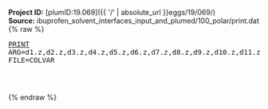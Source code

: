 **Project ID:** [plumID:19.069]({{ '/' | absolute_url }}eggs/19/069/)  
**Source:** ibuprofen_solvent_interfaces_input_and_plumed/100_polar/print.dat  
{% raw %}<pre>
<a href="https://plumed.github.io/doc-master/user-doc/html/_p_r_i_n_t.html">PRINT</a> ARG=d1.z,d2.z,d3.z,d4.z,d5.z,d6.z,d7.z,d8.z,d9.z,d10.z,d11.z,d12.z,d13.z,d14.z,d15.z,d16.z,d17.z,d18.z,d19.z,d20.z,d21.z,d22.z,d23.z,d24.z,d25.z,d26.z,d27.z,d28.z,d29.z,d30.z,d31.z,d32.z,d33.z,d34.z,d35.z,d36.z,d37.z,d38.z,d39.z,d40.z,d41.z,d42.z,d43.z,d44.z,d45.z,d46.z,d47.z,d48.z,d49.z,d50.z,d51.z,d52.z,d53.z,d54.z,d55.z,d56.z,d57.z,d58.z,d59.z,d60.z,d61.z,d62.z,d63.z,d64.z,d65.z,d66.z,d67.z,d68.z,d69.z,d70.z,d71.z,d72.z,d73.z,d74.z,d75.z,d76.z,d77.z,d78.z,d79.z,d80.z,d81.z,d82.z,d83.z,d84.z,d85.z,d86.z,d87.z,d88.z,d89.z,d90.z,d91.z,d92.z,d93.z,d94.z,d95.z,d96.z,d97.z,d98.z,d99.z,d100.z,d101.z,d102.z,d103.z,d104.z,d105.z,d106.z,d107.z,d108.z,d109.z,d110.z,d111.z,d112.z,d113.z,d114.z,d115.z,d116.z,d117.z,d118.z,d119.z,d120.z,d121.z,d122.z,d123.z,d124.z,d125.z,d126.z,d127.z,d128.z,d129.z,d130.z,d131.z,d132.z,d133.z,d134.z,d135.z,d136.z,d137.z,d138.z,d139.z,d140.z,d141.z,d142.z,d143.z,d144.z,d145.z,d146.z,d147.z,d148.z,d149.z,d150.z,d151.z,d152.z,d153.z,d154.z,d155.z,d156.z,d157.z,d158.z,d159.z,d160.z,d161.z,d162.z,d163.z,d164.z,d165.z,d166.z,d167.z,d168.z,d169.z,d170.z,d171.z,d172.z,d173.z,d174.z,d175.z,d176.z,d177.z,d178.z,d179.z,d180.z,d181.z,d182.z,d183.z,d184.z,d185.z,d186.z,d187.z,d188.z,d189.z,d190.z,d191.z,d192.z,d193.z,d194.z,d195.z,d196.z,d197.z,d198.z,d199.z,d200.z,d201.z,d202.z,d203.z,d204.z,d205.z,d206.z,d207.z,d208.z,d209.z,d210.z,d211.z,d212.z,d213.z,d214.z,d215.z,d216.z,d217.z,d218.z,d219.z,d220.z,d221.z,d222.z,d223.z,d224.z,d225.z,d226.z,d227.z,d228.z,d229.z,d230.z,d231.z,d232.z,d233.z,d234.z,d235.z,d236.z,d237.z,d238.z,d239.z,d240.z,d241.z,d242.z,d243.z,d244.z,d245.z,d246.z,d247.z,d248.z,d249.z,d250.z,d251.z,d252.z,d253.z,d254.z,d255.z,d256.z,d257.z,d258.z,d259.z,d260.z,d261.z,d262.z,d263.z,d264.z,d265.z,d266.z,d267.z,d268.z,d269.z,d270.z,d271.z,d272.z,d273.z,d274.z,d275.z,d276.z,d277.z,d278.z,d279.z,d280.z,d281.z,d282.z,d283.z,d284.z,d285.z,d286.z,d287.z,d288.z,d289.z,d290.z,d291.z,d292.z,d293.z,d294.z,d295.z,d296.z,d297.z,d298.z,d299.z,d300.z,d301.z,d302.z,d303.z,d304.z,d305.z,d306.z,d307.z,d308.z,d309.z,d310.z,d311.z,d312.z,d313.z,d314.z,d315.z,d316.z,d317.z,d318.z,d319.z,d320.z,d321.z,d322.z,d323.z,d324.z,d325.z,d326.z,d327.z,d328.z,d329.z,d330.z,d331.z,d332.z,d333.z,d334.z,d335.z,d336.z,d337.z,d338.z,d339.z,d340.z,d341.z,d342.z,d343.z,d344.z,d345.z,d346.z,d347.z,d348.z,d349.z,d350.z,d351.z,d352.z,d353.z,d354.z,d355.z,d356.z,d357.z,d358.z,d359.z,d360.z,d361.z,d362.z,d363.z,d364.z,d365.z,d366.z,d367.z,d368.z,d369.z,d370.z,d371.z,d372.z,d373.z,d374.z,d375.z,d376.z,d377.z,d378.z,d379.z,d380.z,d381.z,d382.z,d383.z,d384.z,d385.z,d386.z,d387.z,d388.z,d389.z,d390.z,d391.z,d392.z,d393.z,d394.z,d395.z,d396.z,d397.z,d398.z,d399.z,d400.z,d401.z,d402.z,d403.z,d404.z,d405.z,d406.z,d407.z,d408.z,d409.z,d410.z,d411.z,d412.z,d413.z,d414.z,d415.z,d416.z,d417.z,d418.z,d419.z,d420.z,d421.z,d422.z,d423.z,d424.z,d425.z,d426.z,d427.z,d428.z,d429.z,d430.z,d431.z,d432.z,d433.z,d434.z,d435.z,d436.z,d437.z,d438.z,d439.z,d440.z,d441.z,d442.z,d443.z,d444.z,d445.z,d446.z,d447.z,d448.z,d449.z,d450.z,d451.z,d452.z,d453.z,d454.z,d455.z,d456.z,d457.z,d458.z,d459.z,d460.z,d461.z,d462.z,d463.z,d464.z,d465.z,d466.z,d467.z,d468.z,d469.z,d470.z,d471.z,d472.z,d473.z,d474.z,d475.z,d476.z,d477.z,d478.z,d479.z,d480.z,d481.z,d482.z,d483.z,d484.z,d485.z,d486.z,d487.z,d488.z,d489.z,d490.z,d491.z,d492.z,d493.z,d494.z,d495.z,d496.z,d497.z,d498.z,d499.z,d500.z,d501.z,d502.z,d503.z,d504.z,d505.z,d506.z,d507.z,d508.z,d509.z,d510.z,d511.z,d512.z,d513.z,d514.z,d515.z,d516.z,d517.z,d518.z,d519.z,d520.z,d521.z,d522.z,d523.z,d524.z,d525.z,d526.z,d527.z,d528.z,d529.z,d530.z,d531.z,d532.z,d533.z,d534.z,d535.z,d536.z,d537.z,d538.z,d539.z,d540.z,d541.z,d542.z,d543.z,d544.z,d545.z,d546.z,d547.z,d548.z,d549.z,d550.z,d551.z,d552.z,d553.z,d554.z,d555.z,d556.z,d557.z,d558.z,d559.z,d560.z,d561.z,d562.z,d563.z,d564.z,d565.z,d566.z,d567.z,d568.z,d569.z,d570.z,d571.z,d572.z,d573.z,d574.z,d575.z,d576.z,d577.z,d578.z,d579.z,d580.z,d581.z,d582.z,d583.z,d584.z,d585.z,d586.z,d587.z,d588.z,d589.z,d590.z,d591.z,d592.z,d593.z,d594.z,d595.z,d596.z,d597.z,d598.z,d599.z,d600.z,d601.z,d602.z,d603.z,d604.z,d605.z,d606.z,d607.z,d608.z,d609.z,d610.z,d611.z,d612.z,d613.z,d614.z,d615.z,d616.z,d617.z,d618.z,d619.z,d620.z,d621.z,d622.z,d623.z,d624.z,d625.z,d626.z,d627.z,d628.z,d629.z,d630.z,d631.z,d632.z,d633.z,d634.z,d635.z,d636.z,d637.z,d638.z,d639.z,d640.z,d641.z,d642.z,d643.z,d644.z,d645.z,d646.z,d647.z,d648.z,d649.z,d650.z,d651.z,d652.z,d653.z,d654.z,d655.z,d656.z,d657.z,d658.z,d659.z,d660.z,d661.z,d662.z,d663.z,d664.z,d665.z,d666.z,d667.z,d668.z,d669.z,d670.z,d671.z,d672.z,d673.z,d674.z,d675.z,d676.z,d677.z,d678.z,d679.z,d680.z,d681.z,d682.z,d683.z,d684.z,d685.z,d686.z,d687.z,d688.z,d689.z,d690.z,d691.z,d692.z,d693.z,d694.z,d695.z,d696.z,d697.z,d698.z,d699.z,d700.z,d701.z,d702.z,d703.z,d704.z,d705.z,d706.z,d707.z,d708.z,d709.z,d710.z,d711.z,d712.z,d713.z,d714.z,d715.z,d716.z,d717.z,d718.z,d719.z,d720.z,d721.z,d722.z,d723.z,d724.z,d725.z,d726.z,d727.z,d728.z,d729.z,d730.z,d731.z,d732.z,d733.z,d734.z,d735.z,d736.z,d737.z,d738.z,d739.z,d740.z,d741.z,d742.z,d743.z,d744.z,d745.z,d746.z,d747.z,d748.z,d749.z,d750.z,d751.z,d752.z,d753.z,d754.z,d755.z,d756.z,d757.z,d758.z,d759.z,d760.z,d761.z,d762.z,d763.z,d764.z,d765.z,d766.z,d767.z,d768.z,d769.z,d770.z,d771.z,d772.z,d773.z,d774.z,d775.z,d776.z,d777.z,d778.z,d779.z,d780.z,d781.z,d782.z,d783.z,d784.z,d785.z,d786.z,d787.z,d788.z,d789.z,d790.z,d791.z,d792.z,d793.z,d794.z,d795.z,d796.z,d797.z,d798.z,d799.z,d800.z,d801.z,d802.z,d803.z,d804.z,d805.z,d806.z,d807.z,d808.z,d809.z,d810.z,d811.z,d812.z,d813.z,d814.z,d815.z,d816.z,d817.z,d818.z,d819.z,d820.z,d821.z,d822.z,d823.z,d824.z,d825.z,d826.z,d827.z,d828.z,d829.z,d830.z,d831.z,d832.z,d833.z,d834.z,d835.z,d836.z,d837.z,d838.z,d839.z,d840.z,d841.z,d842.z,d843.z,d844.z,d845.z,d846.z,d847.z,d848.z,d849.z,d850.z,d851.z,d852.z,d853.z,d854.z,d855.z,d856.z,d857.z,d858.z,d859.z,d860.z,d861.z,d862.z,d863.z,d864.z,d865.z,d866.z,d867.z,d868.z,d869.z,d870.z,d871.z,d872.z,d873.z,d874.z,d875.z,d876.z,d877.z,d878.z,d879.z,d880.z,d881.z,d882.z,d883.z,d884.z,d885.z,d886.z,d887.z,d888.z,d889.z,d890.z,d891.z,d892.z,d893.z,d894.z,d895.z,d896.z,d897.z,d898.z,d899.z,d900.z,d901.z,d902.z,d903.z,d904.z,d905.z,d906.z,d907.z,d908.z,d909.z,d910.z,d911.z,d912.z,d913.z,d914.z,d915.z,d916.z,d917.z,d918.z,d919.z,d920.z,d921.z,d922.z,d923.z,d924.z,d925.z,d926.z,d927.z,d928.z,d929.z,d930.z,d931.z,d932.z,d933.z,d934.z,d935.z,d936.z,d937.z,d938.z,d939.z,d940.z,d941.z,d942.z,d943.z,d944.z,d945.z,d946.z,d947.z,d948.z,d949.z,d950.z,d951.z,d952.z,d953.z,d954.z,d955.z,d956.z,d957.z,d958.z,d959.z,d960.z,d961.z,d962.z,d963.z,d964.z,d965.z,d966.z,d967.z,d968.z,d969.z,d970.z,d971.z,d972.z,d973.z,d974.z,d975.z,d976.z,d977.z,d978.z,d979.z,d980.z,d981.z,d982.z,d983.z,d984.z,d985.z,d986.z,d987.z,d988.z,d989.z,d990.z,d991.z,d992.z,d993.z,d994.z,d995.z,d996.z,d997.z,d998.z,d999.z,d1000.z,d1001.z,d1002.z,d1003.z,d1004.z,d1005.z,d1006.z,d1007.z,d1008.z,d1009.z,d1010.z,d1011.z,d1012.z,d1013.z,d1014.z,d1015.z,d1016.z,d1017.z,d1018.z,d1019.z,d1020.z,d1021.z,d1022.z,d1023.z,d1024.z,d1025.z,d1026.z,d1027.z,d1028.z,d1029.z,d1030.z,d1031.z,d1032.z,d1033.z,d1034.z,d1035.z,d1036.z,d1037.z,d1038.z,d1039.z,d1040.z,d1041.z,d1042.z,d1043.z,d1044.z,d1045.z,d1046.z,d1047.z,d1048.z,d1049.z,d1050.z,d1051.z,d1052.z,d1053.z,d1054.z,d1055.z,d1056.z,d1057.z,d1058.z,d1059.z,d1060.z,d1061.z,d1062.z,d1063.z,d1064.z,d1065.z,d1066.z,d1067.z,d1068.z,d1069.z,d1070.z,d1071.z,d1072.z,d1073.z,d1074.z,d1075.z,d1076.z,d1077.z,d1078.z,d1079.z,d1080.z,d1081.z,d1082.z,d1083.z,d1084.z,d1085.z,d1086.z,d1087.z,d1088.z,d1089.z,d1090.z,d1091.z,d1092.z,d1093.z,d1094.z,d1095.z,d1096.z,d1097.z,d1098.z,d1099.z,d1100.z,d1101.z,d1102.z,d1103.z,d1104.z,d1105.z,d1106.z,d1107.z,d1108.z,d1109.z,d1110.z,d1111.z,d1112.z,d1113.z,d1114.z,d1115.z,d1116.z,d1117.z,d1118.z,d1119.z,d1120.z,d1121.z,d1122.z,d1123.z,d1124.z,d1125.z,d1126.z,d1127.z,d1128.z,d1129.z,d1130.z,d1131.z,d1132.z,d1133.z,d1134.z,d1135.z,d1136.z,d1137.z,d1138.z,d1139.z,d1140.z,d1141.z,d1142.z,d1143.z,d1144.z,d1145.z,d1146.z,d1147.z,d1148.z,d1149.z,d1150.z,d1151.z,d1152.z,d1153.z,d1154.z,d1155.z,d1156.z,d1157.z,d1158.z,d1159.z,d1160.z,d1161.z,d1162.z,d1163.z,d1164.z,d1165.z,d1166.z,d1167.z,d1168.z,d1169.z,d1170.z,d1171.z,d1172.z,d1173.z,d1174.z,d1175.z,d1176.z,d1177.z,d1178.z,d1179.z,d1180.z,d1181.z,d1182.z,d1183.z,d1184.z,d1185.z,d1186.z,d1187.z,d1188.z,d1189.z,d1190.z,d1191.z,d1192.z,d1193.z,d1194.z,d1195.z,d1196.z,d1197.z,d1198.z,d1199.z,d1200.z,d1201.z,d1202.z,d1203.z,d1204.z,d1205.z,d1206.z,d1207.z,d1208.z,d1209.z,d1210.z,d1211.z,d1212.z,d1213.z,d1214.z,d1215.z,d1216.z,d1217.z,d1218.z,d1219.z,d1220.z,d1221.z,d1222.z,d1223.z,d1224.z,d1225.z,d1226.z,d1227.z,d1228.z,d1229.z,d1230.z,d1231.z,d1232.z,d1233.z,d1234.z,d1235.z,d1236.z,d1237.z,d1238.z,d1239.z,d1240.z,d1241.z,d1242.z,d1243.z,d1244.z,d1245.z,d1246.z,d1247.z,d1248.z,d1249.z,d1250.z,d1251.z,d1252.z,d1253.z,d1254.z,d1255.z,d1256.z,d1257.z,d1258.z,d1259.z,d1260.z,d1261.z,d1262.z,d1263.z,d1264.z,d1265.z,d1266.z,d1267.z,d1268.z,d1269.z,d1270.z,d1271.z,d1272.z,d1273.z,d1274.z,d1275.z,d1276.z,d1277.z,d1278.z,d1279.z,d1280.z,d1281.z,d1282.z,d1283.z,d1284.z,d1285.z,d1286.z,d1287.z,d1288.z,d1289.z,d1290.z,d1291.z,d1292.z,d1293.z,d1294.z,d1295.z,d1296.z,d1297.z,d1298.z,d1299.z,d1300.z,d1301.z,d1302.z,d1303.z,d1304.z,d1305.z,d1306.z,d1307.z,d1308.z,d1309.z,d1310.z,d1311.z,d1312.z,d1313.z,d1314.z,d1315.z,d1316.z,d1317.z,d1318.z,d1319.z,d1320.z,d1321.z,d1322.z,d1323.z,d1324.z,d1325.z,d1326.z,d1327.z,d1328.z,d1329.z,d1330.z,d1331.z,d1332.z,d1333.z,d1334.z,d1335.z,d1336.z,d1337.z,d1338.z,d1339.z,d1340.z,d1341.z,d1342.z,d1343.z,d1344.z,d1345.z,d1346.z,d1347.z,d1348.z,d1349.z,d1350.z,d1351.z,d1352.z,d1353.z,d1354.z,d1355.z,d1356.z,d1357.z,d1358.z,d1359.z,d1360.z,d1361.z,d1362.z,d1363.z,d1364.z,d1365.z,d1366.z,d1367.z,d1368.z,d1369.z,d1370.z,d1371.z,d1372.z,d1373.z,d1374.z,d1375.z,d1376.z,d1377.z,d1378.z,d1379.z,d1380.z,d1381.z,d1382.z,d1383.z,d1384.z,d1385.z,d1386.z,d1387.z,d1388.z,d1389.z,d1390.z,d1391.z,d1392.z,d1393.z,d1394.z,d1395.z,d1396.z,d1397.z,d1398.z,d1399.z,d1400.z,d1401.z,d1402.z,d1403.z,d1404.z,d1405.z,d1406.z,d1407.z,d1408.z,d1409.z,d1410.z,d1411.z,d1412.z,d1413.z,d1414.z,d1415.z,d1416.z,d1417.z,d1418.z,d1419.z,d1420.z,d1421.z,d1422.z,d1423.z,d1424.z,d1425.z,d1426.z,d1427.z,d1428.z,d1429.z,d1430.z,d1431.z,d1432.z,d1433.z,d1434.z,d1435.z,d1436.z,d1437.z,d1438.z,d1439.z,d1440.z,d1441.z,d1442.z,d1443.z,d1444.z,d1445.z,d1446.z,d1447.z,d1448.z,d1449.z,d1450.z,d1451.z,d1452.z,d1453.z,d1454.z,d1455.z,d1456.z,d1457.z,d1458.z,d1459.z,d1460.z,d1461.z,d1462.z,d1463.z,d1464.z,d1465.z,d1466.z,d1467.z,d1468.z,d1469.z,d1470.z,d1471.z,d1472.z,d1473.z,d1474.z,d1475.z,d1476.z,d1477.z,d1478.z,d1479.z,d1480.z,d1481.z,d1482.z,d1483.z,d1484.z,d1485.z,d1486.z,d1487.z,d1488.z,d1489.z,d1490.z,d1491.z,d1492.z,d1493.z,d1494.z,d1495.z,d1496.z,d1497.z,d1498.z,d1499.z,d1500.z,d1501.z,d1502.z,d1503.z,d1504.z,d1505.z,d1506.z,d1507.z,d1508.z,d1509.z,d1510.z,d1511.z,d1512.z,d1513.z,d1514.z,d1515.z,d1516.z,d1517.z,d1518.z,d1519.z,d1520.z,d1521.z,d1522.z,d1523.z,d1524.z,d1525.z,d1526.z,d1527.z,d1528.z,d1529.z,d1530.z,d1531.z,d1532.z,d1533.z,d1534.z,d1535.z,d1536.z,d1537.z,d1538.z,d1539.z,d1540.z,d1541.z,d1542.z,d1543.z,d1544.z,d1545.z,d1546.z,d1547.z,d1548.z,d1549.z,d1550.z,d1551.z,d1552.z,d1553.z,d1554.z,d1555.z,d1556.z,d1557.z,d1558.z,d1559.z,d1560.z,d1561.z,d1562.z,d1563.z,d1564.z,d1565.z,d1566.z,d1567.z,d1568.z,d1569.z,d1570.z,d1571.z,d1572.z,d1573.z,d1574.z,d1575.z,d1576.z,d1577.z,d1578.z,d1579.z,d1580.z,d1581.z,d1582.z,d1583.z,d1584.z,d1585.z,d1586.z,d1587.z,d1588.z,d1589.z,d1590.z,d1591.z,d1592.z,d1593.z,d1594.z,d1595.z,d1596.z,d1597.z,d1598.z,d1599.z,d1600.z,d1601.z,d1602.z,d1603.z,d1604.z,d1605.z,d1606.z,d1607.z,d1608.z,d1609.z,d1610.z,d1611.z,d1612.z,d1613.z,d1614.z,d1615.z,d1616.z,d1617.z,d1618.z,d1619.z,d1620.z,d1621.z,d1622.z,d1623.z,d1624.z,d1625.z,d1626.z,d1627.z,d1628.z,d1629.z,d1630.z,d1631.z,d1632.z,d1633.z,d1634.z,d1635.z,d1636.z,d1637.z,d1638.z,d1639.z,d1640.z,d1641.z,d1642.z,d1643.z,d1644.z,d1645.z,d1646.z,d1647.z,d1648.z,d1649.z,d1650.z,d1651.z,d1652.z,d1653.z,d1654.z,d1655.z,d1656.z,d1657.z,d1658.z,d1659.z,d1660.z,d1661.z,d1662.z,d1663.z,d1664.z,d1665.z,d1666.z,d1667.z,d1668.z,d1669.z,d1670.z,d1671.z,d1672.z,d1673.z,d1674.z,d1675.z,d1676.z,d1677.z,d1678.z,d1679.z,d1680.z,d1681.z,d1682.z,d1683.z,d1684.z,d1685.z,d1686.z,d1687.z,d1688.z,d1689.z,d1690.z,d1691.z,d1692.z,d1693.z,d1694.z,d1695.z,d1696.z,d1697.z,d1698.z,d1699.z,d1700.z,d1701.z,d1702.z,d1703.z,d1704.z,d1705.z,d1706.z,d1707.z,d1708.z,d1709.z,d1710.z,d1711.z,d1712.z,d1713.z,d1714.z,d1715.z,d1716.z,d1717.z,d1718.z,d1719.z,d1720.z,d1721.z,d1722.z,d1723.z,d1724.z,d1725.z,d1726.z,d1727.z,d1728.z,d1729.z,d1730.z,d1731.z,d1732.z,d1733.z,d1734.z,d1735.z,d1736.z,d1737.z,d1738.z,d1739.z,d1740.z,d1741.z,d1742.z,d1743.z,d1744.z,d1745.z,d1746.z,d1747.z,d1748.z,d1749.z,d1750.z,d1751.z,d1752.z,d1753.z,d1754.z,d1755.z,d1756.z,d1757.z,d1758.z,d1759.z,d1760.z,d1761.z,d1762.z,d1763.z,d1764.z,d1765.z,d1766.z,d1767.z,d1768.z,d1769.z,d1770.z,d1771.z,d1772.z,d1773.z,d1774.z,d1775.z,d1776.z,d1777.z,d1778.z,d1779.z,d1780.z,d1781.z,d1782.z,d1783.z,d1784.z,d1785.z,d1786.z,d1787.z,d1788.z,d1789.z,d1790.z,d1791.z,d1792.z,d1793.z,d1794.z,d1795.z,d1796.z,d1797.z,d1798.z,d1799.z,d1800.z,d1801.z,d1802.z,d1803.z,d1804.z,d1805.z,d1806.z,d1807.z,d1808.z,d1809.z,d1810.z,d1811.z,d1812.z,d1813.z,d1814.z,d1815.z,d1816.z,d1817.z,d1818.z,d1819.z,d1820.z,d1821.z,d1822.z,d1823.z,d1824.z,d1825.z,d1826.z,d1827.z,d1828.z,d1829.z,d1830.z,d1831.z,d1832.z,d1833.z,d1834.z,d1835.z,d1836.z,d1837.z,d1838.z,d1839.z,d1840.z,d1841.z,d1842.z,d1843.z,d1844.z,d1845.z,d1846.z,d1847.z,d1848.z,d1849.z,d1850.z,d1851.z,d1852.z,d1853.z,d1854.z,d1855.z,d1856.z,d1857.z,d1858.z,d1859.z,d1860.z,d1861.z,d1862.z,d1863.z,d1864.z,d1865.z,d1866.z,d1867.z,d1868.z,d1869.z,d1870.z,d1871.z,d1872.z,d1873.z,d1874.z,d1875.z,d1876.z,d1877.z,d1878.z,d1879.z,d1880.z,d1881.z,d1882.z,d1883.z,d1884.z,d1885.z,d1886.z,d1887.z,d1888.z,d1889.z,d1890.z,d1891.z,d1892.z,d1893.z,d1894.z,d1895.z,d1896.z,d1897.z,d1898.z,d1899.z,d1900.z,d1901.z,d1902.z,d1903.z,d1904.z,d1905.z,d1906.z,d1907.z,d1908.z,d1909.z,d1910.z,d1911.z,d1912.z,d1913.z,d1914.z,d1915.z,d1916.z,d1917.z,d1918.z,d1919.z,d1920.z,d1921.z,d1922.z,d1923.z,d1924.z,d1925.z,d1926.z,d1927.z,d1928.z,d1929.z,d1930.z,d1931.z,d1932.z,d1933.z,d1934.z,d1935.z,d1936.z,d1937.z,d1938.z,d1939.z,d1940.z,d1941.z,d1942.z,d1943.z,d1944.z,d1945.z,d1946.z,d1947.z,d1948.z,d1949.z,d1950.z,d1951.z,d1952.z,d1953.z,d1954.z,d1955.z,d1956.z,d1957.z,d1958.z,d1959.z,d1960.z,d1961.z,d1962.z,d1963.z,d1964.z,d1965.z,d1966.z,d1967.z,d1968.z,d1969.z,d1970.z,d1971.z,d1972.z,d1973.z,d1974.z,d1975.z,d1976.z,d1977.z,d1978.z,d1979.z,d1980.z,d1981.z,d1982.z,d1983.z,d1984.z,d1985.z,d1986.z,d1987.z,d1988.z,d1989.z,d1990.z,d1991.z,d1992.z,d1993.z,d1994.z,d1995.z,d1996.z,d1997.z,d1998.z,d1999.z,d2000.z,d2001.z,d2002.z,d2003.z,d2004.z,d2005.z,d2006.z,d2007.z,d2008.z,d2009.z,d2010.z,d2011.z,d2012.z,d2013.z,d2014.z,d2015.z,d2016.z,d2017.z,d2018.z,d2019.z,d2020.z,d2021.z,d2022.z,d2023.z,d2024.z,d2025.z,d2026.z,d2027.z,d2028.z,d2029.z,d2030.z,d2031.z,d2032.z,d2033.z,d2034.z,d2035.z,d2036.z,d2037.z,d2038.z,d2039.z,d2040.z,d2041.z,d2042.z,d2043.z,d2044.z,d2045.z,d2046.z,d2047.z,d2048.z,d2049.z,d2050.z,d2051.z,d2052.z,d2053.z,d2054.z,d2055.z,d2056.z,d2057.z,d2058.z,d2059.z,d2060.z,d2061.z,d2062.z,d2063.z,d2064.z,d2065.z,d2066.z,d2067.z,d2068.z,d2069.z,d2070.z,d2071.z,d2072.z,d2073.z,d2074.z,d2075.z,d2076.z,d2077.z,d2078.z,d2079.z,d2080.z,d2081.z,d2082.z,d2083.z,d2084.z,d2085.z,d2086.z,d2087.z,d2088.z,d2089.z,d2090.z,d2091.z,d2092.z,d2093.z,d2094.z,d2095.z,d2096.z,d2097.z,d2098.z,d2099.z,d2100.z,d2101.z,d2102.z,d2103.z,d2104.z,d2105.z,d2106.z,d2107.z,d2108.z,d2109.z,d2110.z,d2111.z,d2112.z,d2113.z,d2114.z,d2115.z,d2116.z,d2117.z,d2118.z,d2119.z,d2120.z,d2121.z,d2122.z,d2123.z,d2124.z,d2125.z,d2126.z,d2127.z,d2128.z,d2129.z,d2130.z,d2131.z,d2132.z,d2133.z,d2134.z,d2135.z,d2136.z,d2137.z,d2138.z,d2139.z,d2140.z,d2141.z,d2142.z,d2143.z,d2144.z,d2145.z,d2146.z,d2147.z,d2148.z,d2149.z,d2150.z,d2151.z,d2152.z,d2153.z,d2154.z,d2155.z,d2156.z,d2157.z,d2158.z,d2159.z,d2160.z,d2161.z,d2162.z,d2163.z,d2164.z,d2165.z,d2166.z,d2167.z,d2168.z,d2169.z,d2170.z,d2171.z,d2172.z,d2173.z,d2174.z,d2175.z,d2176.z,d2177.z,d2178.z,d2179.z,d2180.z,d2181.z,d2182.z,d2183.z,d2184.z,d2185.z,d2186.z,d2187.z,d2188.z,d2189.z,d2190.z,d2191.z,d2192.z,d2193.z,d2194.z,d2195.z,d2196.z,d2197.z,d2198.z,d2199.z,d2200.z,d2201.z,d2202.z,d2203.z,d2204.z,d2205.z,d2206.z,d2207.z,d2208.z,d2209.z,d2210.z,d2211.z,d2212.z,d2213.z,d2214.z,d2215.z,d2216.z,d2217.z,d2218.z,d2219.z,d2220.z,d2221.z,d2222.z,d2223.z,d2224.z,d2225.z,d2226.z,d2227.z,d2228.z,d2229.z,d2230.z,d2231.z,d2232.z,d2233.z,d2234.z,d2235.z,d2236.z,d2237.z,d2238.z,d2239.z,d2240.z,d2241.z,d2242.z,d2243.z,d2244.z,d2245.z,d2246.z,d2247.z,d2248.z,d2249.z,d2250.z,d2251.z,d2252.z,d2253.z,d2254.z,d2255.z,d2256.z,d2257.z,d2258.z,d2259.z,d2260.z,d2261.z,d2262.z,d2263.z,d2264.z,d2265.z,d2266.z,d2267.z,d2268.z,d2269.z,d2270.z,d2271.z,d2272.z,d2273.z,d2274.z,d2275.z,d2276.z,d2277.z,d2278.z,d2279.z,d2280.z,d2281.z,d2282.z,d2283.z,d2284.z,d2285.z,d2286.z,d2287.z,d2288.z,d2289.z,d2290.z,d2291.z,d2292.z,d2293.z,d2294.z,d2295.z,d2296.z,d2297.z,d2298.z,d2299.z,d2300.z,d2301.z,d2302.z,d2303.z,d2304.z,d2305.z,d2306.z,d2307.z,d2308.z,d2309.z,d2310.z,d2311.z,d2312.z,d2313.z,d2314.z,d2315.z,d2316.z,d2317.z,d2318.z,d2319.z,d2320.z,d2321.z,d2322.z,d2323.z,d2324.z,d2325.z,d2326.z,d2327.z,d2328.z,d2329.z,d2330.z,d2331.z,d2332.z,d2333.z,d2334.z,d2335.z,d2336.z,d2337.z,d2338.z,d2339.z,d2340.z,d2341.z,d2342.z,d2343.z,d2344.z,d2345.z,d2346.z,d2347.z,d2348.z,d2349.z,d2350.z,d2351.z,d2352.z,d2353.z,d2354.z,d2355.z,d2356.z,d2357.z,d2358.z,d2359.z,d2360.z,d2361.z,d2362.z,d2363.z,d2364.z,d2365.z,d2366.z,d2367.z,d2368.z,d2369.z,d2370.z,d2371.z,d2372.z,d2373.z,d2374.z,d2375.z,d2376.z,d2377.z,d2378.z,d2379.z,d2380.z,d2381.z,d2382.z,d2383.z,d2384.z,d2385.z,d2386.z,d2387.z,d2388.z,d2389.z,d2390.z,d2391.z,d2392.z,d2393.z,d2394.z,d2395.z,d2396.z,d2397.z,d2398.z,d2399.z,d2400.z,d2401.z,d2402.z,d2403.z,d2404.z,d2405.z,d2406.z,d2407.z,d2408.z,d2409.z,d2410.z,d2411.z,d2412.z,d2413.z,d2414.z,d2415.z,d2416.z,d2417.z,d2418.z,d2419.z,d2420.z,d2421.z,d2422.z,d2423.z,d2424.z,d2425.z,d2426.z,d2427.z,d2428.z,d2429.z,d2430.z,d2431.z,d2432.z,d2433.z,d2434.z,d2435.z,d2436.z,d2437.z,d2438.z,d2439.z,d2440.z,d2441.z,d2442.z,d2443.z,d2444.z,d2445.z,d2446.z,d2447.z,d2448.z,d2449.z,d2450.z,d2451.z,d2452.z,d2453.z,d2454.z,d2455.z,d2456.z,d2457.z,d2458.z,d2459.z,d2460.z,d2461.z,d2462.z,d2463.z,d2464.z,d2465.z,d2466.z,d2467.z,d2468.z,d2469.z,d2470.z,d2471.z,d2472.z,d2473.z,d2474.z,d2475.z,d2476.z,d2477.z,d2478.z,d2479.z,d2480.z,d2481.z,d2482.z,d2483.z,d2484.z,d2485.z,d2486.z,d2487.z,d2488.z,d2489.z,d2490.z,d2491.z,d2492.z,d2493.z,d2494.z,d2495.z,d2496.z,d2497.z,d2498.z,d2499.z,d2500.z,d2501.z,d2502.z,d2503.z,d2504.z,d2505.z,d2506.z,d2507.z,d2508.z,d2509.z,d2510.z,d2511.z,d2512.z,d2513.z,d2514.z,d2515.z,d2516.z,d2517.z,d2518.z,d2519.z,d2520.z,d2521.z,d2522.z,d2523.z,d2524.z,d2525.z,d2526.z,d2527.z,d2528.z FILE=COLVAR

</pre>{% endraw %}
